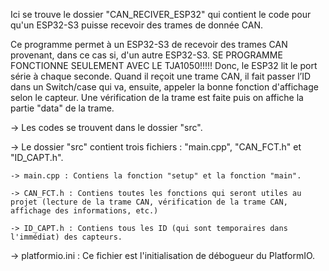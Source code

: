 Ici se trouve le dossier "CAN_RECIVER_ESP32" qui contient le code pour qu'un ESP32-S3 puisse recevoir des trames de donnée CAN.

Ce programme permet à un ESP32-S3 de recevoir des trames CAN provenant, dans ce cas si, d'un autre ESP32-S3.
SE PROGRAMME FONCTIONNE SEULEMENT AVEC LE TJA1050!!!!! Donc, le ESP32 lit le port série à chaque seconde.
Quand il reçoit une trame CAN, il fait passer l’ID dans un Switch/case qui va, ensuite, appeler la bonne fonction d'affichage
selon le capteur. Une vérification de la trame est faite puis on affiche la partie "data" de la trame.


-> Les codes se trouvent dans le dossier "src".

  -> Le dossier "src" contient trois fichiers : "main.cpp", "CAN_FCT.h" et "ID_CAPT.h".

    -> main.cpp : Contiens la fonction "setup" et la fonction "main".

    -> CAN_FCT.h : Contiens toutes les fonctions qui seront utiles au projet (lecture de la trame CAN, vérification de la trame CAN, affichage des informations, etc.)

    -> ID_CAPT.h : Contiens tous les ID (qui sont temporaires dans l'immédiat) des capteurs.


-> platformio.ini : Ce fichier est l'initialisation de débogueur du PlatformIO.
